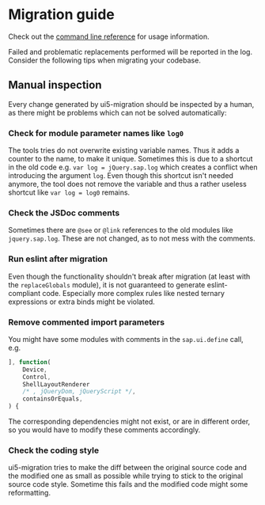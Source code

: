 # Migration guide

Check out the [command line reference](./cli.md) for usage information.

Failed and problematic replacements performed will be reported in the log.
Consider the following tips when migrating your codebase.

## Manual inspection

Every change generated by ui5-migration should be inspected by a human, as there might be problems which can not be solved automatically:

### Check for module parameter names like `log0`

The tools tries do not overwrite existing variable names. Thus it adds a counter to the name, to make it unique.
Sometimes this is due to a shortcut in the old code e.g. `var log = jQuery.sap.log` which creates a conflict when introducing the argument `log`.
Even though this shortcut isn't needed anymore, the tool does not remove the variable and thus a rather useless shortcut like `var log = log0` remains.

### Check the JSDoc comments

Sometimes there are `@see` or `@link` references to the old modules like `jquery.sap.log`. These are not changed, as to not mess with the comments.

### Run eslint after migration

Even though the functionality shouldn't break after migration (at least with the `replaceGlobals` module), it is not guaranteed to generate eslint-compliant code. Especially more complex rules like nested ternary expressions or extra binds might be violated.

### Remove commented import parameters

You might have some modules with comments in the `sap.ui.define` call, e.g.

```JavaScript
], function(
    Device,
    Control,
    ShellLayoutRenderer
    /* , jQueryDom, jQueryScript */,
    containsOrEquals,
) {
```

The corresponding dependencies might not exist, or are in different order, so you would have to modify these comments accordingly.

### Check the coding style

ui5-migration tries to make the diff between the original source code and the modified one as small as possible while trying to stick to the original source code style.
Sometime this fails and the modified code might some reformatting.